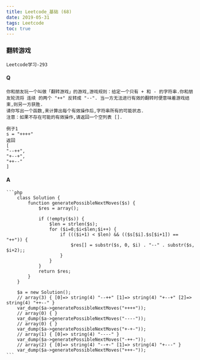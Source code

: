 ```yaml
---
title: Leetcode_基础 (68)
date: 2019-05-31
tags: Leetcode
toc: true
---
```


### 翻转游戏
    Leetcode学习-293

<!-- more -->

#### Q
    你和朋友玩一个叫做「翻转游戏」的游戏,游戏规则：给定一个只有 + 和 - 的字符串.你和朋友轮流将 连续 的两个 "++" 反转成 "--". 当一方无法进行有效的翻转时便意味着游戏结束,则另一方获胜.
    请你写出一个函数,来计算出每个有效操作后,字符串所有的可能状态.
    注意：如果不存在可能的有效操作,请返回一个空列表 [].

    例子1
    s = "++++"
    返回
    [
    "--++",
    "+--+",
    "++--"
    ]

#### A
    ```php
        class Solution {
            function generatePossibleNextMoves($s) {
                $res = array();

                if (!empty($s)) {
                    $len = strlen($s);
                    for ($i=0;$i<$len;$i++) {
                        if ((($i+1) < $len) && (($s[$i].$s[$i+1]) == "++")) {
                            $res[] = substr($s, 0, $i) . "--" . substr($s, $i+2);;
                        }
                    }
                }
                return $res;
            }
        }

        $a = new Solution();
        // array(3) { [0]=> string(4) "--++" [1]=> string(4) "+--+" [2]=> string(4) "++--" } 
        var_dump($a->generatePossibleNextMoves("++++")); 
        // array(0) { } 
        var_dump($a->generatePossibleNextMoves("----"));
        // array(0) { } 
        var_dump($a->generatePossibleNextMoves("+-+-"));
        // array(1) { [0]=> string(4) "----" } 
        var_dump($a->generatePossibleNextMoves("-++-"));
        // array(2) { [0]=> string(4) "--+-" [1]=> string(4) "+---" } 
        var_dump($a->generatePossibleNextMoves("+++-"));
    ```
